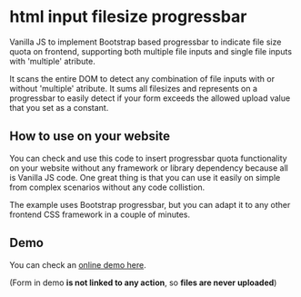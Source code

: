 # html input filesize progressbar
Vanilla JS to implement Bootstrap based progressbar to indicate file size quota on frontend, supporting both multiple file inputs and single file inputs with 'multiple' atribute.

It scans the entire DOM to detect any combination of file inputs with or without 'multiple' atribute. It sums all filesizes and represents on a progressbar to easily detect if your form exceeds the allowed upload value that you set as a constant.

## How to use on your website
You can check and use this code to insert progressbar quota functionality on your website without any framework or library dependency because all is Vanilla JS code. One great thing is that you can use it easily on simple from complex scenarios without any code collistion.

The example uses Bootstrap progressbar, but you can adapt it to any other frontend CSS framework in a couple of minutes.

## Demo

You can check an [online demo here](https://antoniobarranco.github.io/html-input-filesize-progressbar/).

(Form in demo **is not linked to any action**, so **files are never uploaded**)
